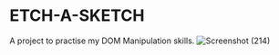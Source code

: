 # ETCH-A-SKETCH
A project to practise my DOM Manipulation skills.
![Screenshot (214)](https://user-images.githubusercontent.com/40148448/71518226-d2ec4280-28d7-11ea-8e02-fcd4420991d3.png)
